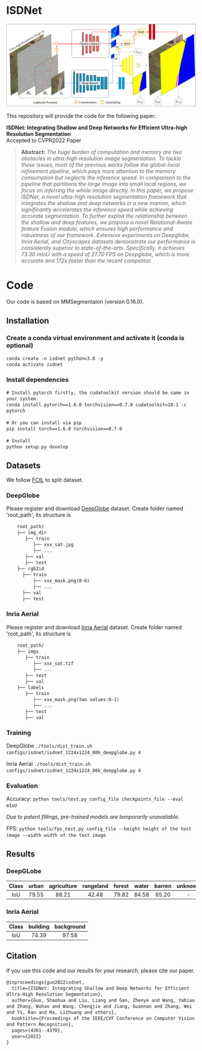 # ISDNet

![teaser](resources/pipeline.png)

This repository will provide the code for the following paper:

**ISDNet: Integrating Shallow and Deep Networks for Efficient Ultra-high Resolution Segmentation**<br>
Accepted to CVPR2022
Paper
> **Abstract:** *The huge burden of computation and memory are two obstacles in ultra-high resolution image segmentation. To tackle these issues, most of the previous works follow the global-local refinement pipeline, which pays more attention to the memory consumption but neglects the inference speed. In comparison to the pipeline that partitions the large image into small local regions, we focus on inferring the whole image directly. In this paper, we propose ISDNet, a novel ultra-high resolution segmentation framework that integrates the shallow and deep networks in a new manner, which significantly accelerates the inference speed while achieving accurate segmentation. To further exploit the relationship between the shallow and deep features, we propose a novel Relational-Aware feature Fusion module, which ensures high performance and robustness of our framework. Extensive experiments on Deepglobe, Inria Aerial, and Cityscapes datasets demonstrate our performance is consistently superior to state-of-the-arts. Specifically, it achieves 73.30 mIoU with a speed of 27.70 FPS on Deepglobe, which is more accurate and 172x faster than the recent competitor.*

# Code
Our code is based on MMSegmentaion (version 0.16.0).

## Installation
### Create a conda virtual environment and activate it (conda is optional)
```
conda create -n isdnet python=3.8 -y
conda activate isdnet
```
### Install dependencies
```
# Install pytorch firstly, the cudatoolkit version should be same in your system.
conda install pytorch==1.6.0 torchvision==0.7.0 cudatoolkit=10.1 -c pytorch

# Or you can install via pip
pip install torch==1.6.0 torchvision==0.7.0

# Install
python setup.py develop
```
## Datasets
We follow [FCtL](https://github.com/liqiokkk/FCtL) to split dataset.
### DeepGlobe
Please register and download [DeepGlobe](https://competitions.codalab.org/competitions/18468) dataset.
Create folder named 'root_path', its structure is  
```
    root_path/
    ├── img_dir
       ├── train
          ├── xxx_sat.jpg
          ├── ...
       ├── val
       ├── test
    ├── rgb2id
      ├── train
          ├── xxx_mask.png(0-6)
          ├── ...
      ├── val
      ├── test
```


### Inria Aerial
Please register and download [Inria Aerial](https://project.inria.fr/aerialimagelabeling/) dataset. 
Create folder named 'root_path', its structure is  
```
    root_path/
    ├── imgs
       ├── train
          ├── xxx_sat.tif
          ├── ...
       ├── test
       ├── val
    ├── labels
       ├── train
          ├── xxx_mask.png(two values:0-1)
          ├── ...
       ├── test
       ├── val
```

### Training
DeepGlobe
`./tools/dist_train.sh configs/isdnet/isdnet_1224x1224_80k_deepglobe.py 4`

Inria Aerial
`./tools/dist_train.sh configs/isdnet/isdnet_1224x1224_80k_deepglobe.py 4`

### Evaluation
Accuracy:
`python tools/test.py config_file checkpoints_file --eval mIoU`

*Due to patent fillings, pre-trained models are temporarily unavailable.*

FPS:
`python tools/fps_test.py config_file --height height of the test image --width width of the test image`


## Results
### DeepGLobe
| Class | urban | agriculture | rangeland |forest | water | barren | unknown |
| :---: | :---: | :---: | :---: | :---: | :---: | :---: | :---: |
 IoU | 79.55 |88.21 |42.48 | 79.82 | 84.58 | 65.20 | - |

### Inria Aerial
| Class |  building  | background |
| :---: | :---: | :---: |
| IoU | 74.39 | 97.58 |


## Citation
If you use this code and our results for your research, please cite our paper.
```
@inproceedings{guo2022isdnet,
  title={ISDNet: Integrating Shallow and Deep Networks for Efficient Ultra-High Resolution Segmentation},
  author={Guo, Shaohua and Liu, Liang and Gan, Zhenye and Wang, Yabiao and Zhang, Wuhao and Wang, Chengjie and Jiang, Guannan and Zhang, Wei and Yi, Ran and Ma, Lizhuang and others},
  booktitle={Proceedings of the IEEE/CVF Conference on Computer Vision and Pattern Recognition},
  pages={4361--4370},
  year={2022}
}